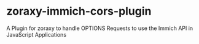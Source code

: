 # zoraxy-immich-cors-plugin
A Plugin for zoraxy to handle OPTIONS Requests to use the Immich API in JavaScript Applications
